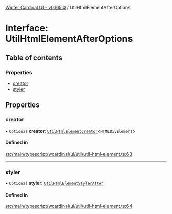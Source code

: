 [Winter Cardinal UI - v0.165.0](../index.md) / UtilHtmlElementAfterOptions

# Interface: UtilHtmlElementAfterOptions

## Table of contents

### Properties

- [creator](UtilHtmlElementAfterOptions.md#creator)
- [styler](UtilHtmlElementAfterOptions.md#styler)

## Properties

### creator

• `Optional` **creator**: [`UtilHtmlElementCreator`](../index.md#utilhtmlelementcreator)<`HTMLDivElement`\>

#### Defined in

[src/main/typescript/wcardinal/ui/util/util-html-element.ts:63](https://github.com/winter-cardinal/winter-cardinal-ui/blob/v0.165.0/src/main/typescript/wcardinal/ui/util/util-html-element.ts#L63)

___

### styler

• `Optional` **styler**: [`UtilHtmlElementStylerAfter`](../index.md#utilhtmlelementstylerafter)

#### Defined in

[src/main/typescript/wcardinal/ui/util/util-html-element.ts:64](https://github.com/winter-cardinal/winter-cardinal-ui/blob/v0.165.0/src/main/typescript/wcardinal/ui/util/util-html-element.ts#L64)
